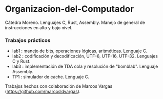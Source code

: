 # Organizacion-del-Computador

Cátedra Moreno. Lenguajes C, Rust, Assembly. Manejo de general de instrucciones en alto y bajo nivel.

### Trabajos prácticos
* lab1 : manejo de bits, operaciones lógicas, aritméticas. Lenguaje C.
* lab2 : codificación y decodificación, UTF-8, UTF-16, UTF-32. Lenguajes C y Rust.
* lab3 : implementación de TDA cola y resolución de "bomblab". Lenguaje Assembly.
* TP1 : simulador de cache. Lenguaje C.

Trabajos hechos con colaboración de Marcos Vargas (https://github.com/marcosldvargas).
